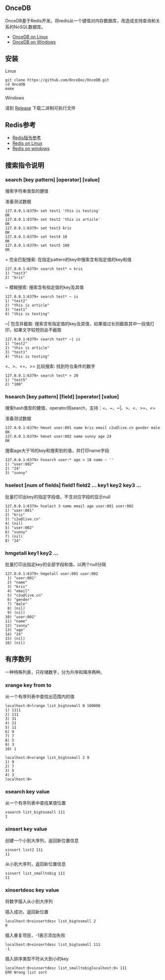 ## OnceDB

OnceDB基于Redis开发。将redis从一个键值对内存数据库，改造成支持查询和关系的NoSQL数据库。

- [OnceDB on Linux](https://github.com/OnceDoc/OnceDB)
- [OnceDB on Windows](https://github.com/OnceDoc/OnceDB.win)


## 安装

Linux 

    git clone https://github.com/OnceDoc/OnceDB.git
    cd OnceDB
    make

Windows

请到 [Release](https://github.com/OnceDoc/OnceDB.win/releases) 下载二进制可执行文件


## Redis参考

- [Redis指令参考](https://redis.io)
- [Redis on Linux](https://github.com/antirez/redis)
- [Redis on windows](https://github.com/MSOpenTech/Redis)



## 搜索指令说明

### search [key pattern] [operator] [value]

搜索字符串类型的健值

准备测试数据

    127.0.0.1:6379> set test1 'this is testing'
    OK
    127.0.0.1:6379> set test2 'this is article'
    OK
    127.0.0.1:6379> set test3 kris
    OK
    127.0.0.1:6379> set test4 10
    OK
    127.0.0.1:6379> set test5 100
    OK

= 完全匹配搜索: 在指定pattern的key中搜索含有指定值的key和值

    127.0.0.1:6379> search test* = kris
    1) "test3"
    2) "kris"

~ 模糊搜索: 搜索含有指定值的key及其值

    127.0.0.1:6379> search test* ~ is
    1) "test2"
    2) "this is article"
    3) "test1"
    4) "this is testing"

~| 包含并截取: 搜索含有指定值的key及其值，如果值过长则截取其中一段值打印，如果文字较短则会不截取

    127.0.0.1:6379> search test* ~| is
    1) "test2"
    2) "this is article"
    3) "test1"
    4) "this is testing"

<、>、<=、>= 比较搜索: 找到符合条件的数字

    127.0.0.1:6379> search test* > 20
    1) "test5"
    2) "100"



### hsearch [key pattern] [field] [operator] [value]

搜索hash类型的健值，operator同search，支持：=、~、~|、>、<、>=、<=

准备测试数据

    127.0.0.1:6379> hmset user:001 name kris email c2u@live.cn gender male
    OK
    127.0.0.1:6379> hmset user:002 name sunny age 24
    OK

搜索age大于18的key和搜索到的值，并打印name字段

    127.0.0.1:6379> hsearch user:* age > 18 name ~ ''
    1) "user:002"
    2) "24"
    3) "sunny"

### hselect [num of fields] field1 field2 ... key1 key2 key3 ...

批量打印出key的指定字段值，不含对应字段的显示null

    127.0.0.1:6379> hselect 3 name email age user:001 user:002
    1) "user:001"
    2) "kris"
    3) "c2u@live.cn"
    4) (nil)
    5) "user:002"
    6) "sunny"
    7) (nil)
    8) "24"

### hmgetall key1 key2 ...

批量打印出指定key的全部字段和值，以两个null分隔

    127.0.0.1:6379> hmgetall user:001 user:002
     1) "user:001"
     2) "name"
     3) "kris"
     4) "email"
     5) "c2u@live.cn"
     6) "gender"
     7) "male"
     8) (nil)
     9) (nil)
    10) "user:002"
    11) "name"
    12) "sunny"
    13) "age"
    14) "24"
    15) (nil)
    16) (nil)



## 有序数列

一种特殊列表，只存储数字，分为升序和降序两种。

### xrange key from to

从一个有序列表中查找出范围内的值

    localhost:0>lrange list_bigtosmall 0 100000
    1) 1111
    2) 111
    3) 31
    4) 21
    5) 11
    6) 9
    7) 7
    8) 5
    9) 3
    10) 1

    localhost:0>xrange list_bigtosmall 2 9
    1) 9
    2) 7
    3) 5
    4) 3
    localhost:0>

### xsearch key value

从一个有序列表中查找某值位置

    xsearch list_bigtosmall 111
    1


### xinsert key value

创建一个小到大序列，返回新位置信息

    xinsert list2 111
    11

从小到大序列，返回新位置信息

    xinsert list_smalltobig 111
    11



### xinsertdesc key value

将数字插入从小到大序列

插入成功，返回新位置

    localhost:0>xinsertdesc list_bigtosmall 2
    9

插入重复项目，-1表示添加失败

    localhost:0>xinsertdesc list_bigtosmall 111
    -1

插入排序类型不符从大到小的key

    localhost:0>xinsertdesc list_smalltobiglocalhost:0> 111
    ERR Wrong list sort